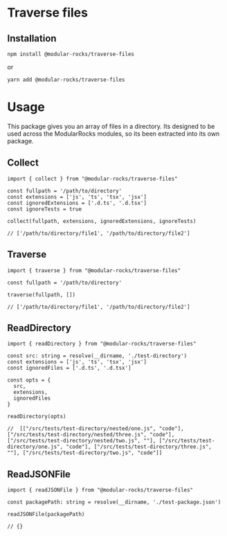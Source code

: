 # Traverse files

## Installation

`npm install @modular-rocks/traverse-files`

or

`yarn add @modular-rocks/traverse-files`

# Usage

This package gives you an array of files in a directory. Its designed to be used across the ModularRocks modules, so its been extracted into its own package.

## Collect

```
import { collect } from "@modular-rocks/traverse-files"

const fullpath = '/path/to/directory'
const extensions = ['js', 'ts', 'tsx', 'jsx']
const ignoredExtensions = ['.d.ts', '.d.tsx']
const ignoreTests = true

collect(fullpath, extensions, ignoredExtensions, ignoreTests)

// ['/path/to/directory/file1', '/path/to/directory/file2']
```

## Traverse

```
import { traverse } from "@modular-rocks/traverse-files"

const fullpath = '/path/to/directory'

traverse(fullpath, [])

// ['/path/to/directory/file1', '/path/to/directory/file2']
```

## ReadDirectory

```
import { readDirectory } from "@modular-rocks/traverse-files"

const src: string = resolve(__dirname, './test-directory')
const extensions = ['js', 'ts', 'tsx', 'jsx']
const ignoredFiles = ['.d.ts', '.d.tsx']

const opts = {
  src,
  extensions,
  ignoredFiles
}

readDirectory(opts)

//  [["/src/tests/test-directory/nested/one.js", "code"], ["/src/tests/test-directory/nested/three.js", "code"], ["/src/tests/test-directory/nested/two.js", ""], ["/src/tests/test-directory/one.js", "code"], ["/src/tests/test-directory/three.js", ""], ["/src/tests/test-directory/two.js", "code"]]
```

## ReadJSONFile

```
import { readJSONFile } from "@modular-rocks/traverse-files"

const packagePath: string = resolve(__dirname, './test-package.json')

readJSONFile(packagePath)

// {}
```
